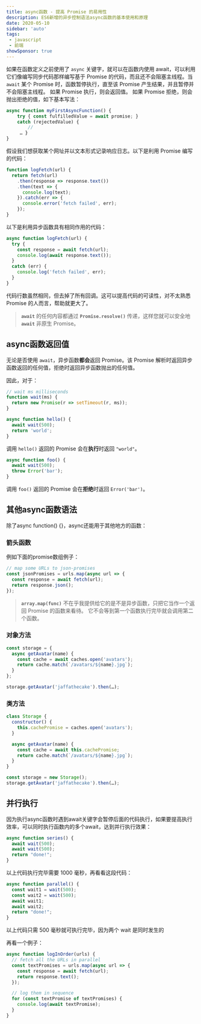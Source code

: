 ```yaml
---
title: async函数 - 提高 Promise 的易用性
description: ES6新增的异步控制语法async函数的基本使用和原理
date: 2020-05-10
sidebar: 'auto'
tags:
 - javascript
 - 前端
showSponsor: true
---
```


如果在函数定义之前使用了 `async` 关键字，就可以在函数内使用 await，可以利用它们像编写同步代码那样编写基于 Promise 的代码，而且还不会阻塞主线程。当 `await` 某个 Promise 时，函数暂停执行，直至该 Promise 产生结果，并且暂停并不会阻塞主线程。 如果 Promise 执行，则会返回值。 如果 Promise 拒绝，则会抛出拒绝的值，如下基本写法：

```js
async function myFirstAsyncFunction() { 
    try { const fulfilledValue = await promise; } 
    catch (rejectedValue) { 
        // 
     … } 
}
```

假设我们想获取某个网址并以文本形式记录响应日志。以下是利用 Promise 编写的代码：

```js
function logFetch(url) {
  return fetch(url)
    .then(response => response.text())
    .then(text => {
      console.log(text);
    }).catch(err => {
      console.error('fetch failed', err);
    });
}
```

以下是利用异步函数具有相同作用的代码：

```js
async function logFetch(url) {
  try {
    const response = await fetch(url);
    console.log(await response.text());
  }
  catch (err) {
    console.log('fetch failed', err);
  }
}
```

代码行数虽然相同，但去掉了所有回调。这可以提高代码的可读性，对不太熟悉 Promise 的人而言，帮助就更大了。

> **`await`** 的任何内容都通过 **`Promise.resolve()`** 传递，这样您就可以安全地 **`await`** 非原生 Promise。

## async函数返回值

无论是否使用 `await`，异步函数**都会**返回 Promise。该 Promise 解析时返回异步函数返回的任何值，拒绝时返回异步函数抛出的任何值。

因此，对于：

```js
// wait ms milliseconds
function wait(ms) {
  return new Promise(r => setTimeout(r, ms));
}

async function hello() {
  await wait(500);
  return 'world';
}
```

调用 `hello()` 返回的 Promise 会在**执行**时返回 `"world"`。

```js
async function foo() {
  await wait(500);
  throw Error('bar');
}
```

调用 `foo()` 返回的 Promise 会在**拒绝**时返回 `Error('bar')`。

## 其他async函数语法

除了async function() {}，async还能用于其他地方的函数：

### 箭头函数

 例如下面的promise数组例子：

```js
// map some URLs to json-promises
const jsonPromises = urls.map(async url => {
  const response = await fetch(url);
  return response.json();
});
```

> **`array.map(func)`** 不在乎我提供给它的是不是异步函数，只把它当作一个返回 Promise 的函数来看待。 它不会等到第一个函数执行完毕就会调用第二个函数。

### 对象方法

```js
const storage = {
  async getAvatar(name) {
    const cache = await caches.open('avatars');
    return cache.match(`/avatars/${name}.jpg`);
  }
};

storage.getAvatar('jaffathecake').then(…);
```

### 类方法

```js
class Storage {
  constructor() {
    this.cachePromise = caches.open('avatars');
  }

  async getAvatar(name) {
    const cache = await this.cachePromise;
    return cache.match(`/avatars/${name}.jpg`);
  }
}

const storage = new Storage();
storage.getAvatar('jaffathecake').then(…);
```

##  并行执行

 因为执行async函数时遇到await关键字会暂停后面的代码执行，如果要提高执行效率，可以同时执行函数内的多个await，达到并行执行效果：

```js
async function series() {
  await wait(500);
  await wait(500);
  return "done!";
}
```

以上代码执行完毕需要 1000 毫秒，再看看这段代码：

```js
async function parallel() {
  const wait1 = wait(500);
  const wait2 = wait(500);
  await wait1;
  await wait2;
  return "done!";
}
```

以上代码只需 500 毫秒就可执行完毕，因为两个 wait 是同时发生的

 再看一个例子：

```js
async function logInOrder(urls) {
  // fetch all the URLs in parallel
  const textPromises = urls.map(async url => {
    const response = await fetch(url);
    return response.text();
  });

  // log them in sequence
  for (const textPromise of textPromises) {
    console.log(await textPromise);
  }
}
```

